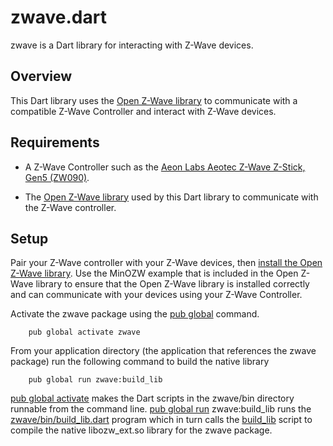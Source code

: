 # zwave.dart

zwave is a Dart library for interacting with Z-Wave devices.

## Overview

This Dart library uses the
[Open Z-Wave library](https://github.com/OpenZWave/open-zwave/)
to communicate with a compatible Z-Wave Controller
and interact with Z-Wave devices.

## Requirements

* A Z-Wave Controller such as the
  [Aeon Labs Aeotec Z-Wave Z-Stick, Gen5 (ZW090)](https://www.google.com/webhp?ion=1&espv=2&ie=UTF-8#q=Aeon+Labs+Aeotec+Z-Wave+Z-Stick,+Gen5+(ZW090)&tbm=shop).

* The [Open Z-Wave library](https://github.com/OpenZWave/open-zwave/) used by
  this Dart library to communicate with the Z-Wave controller.

## Setup

Pair your Z-Wave controller with your Z-Wave devices, then [install the
Open Z-Wave library](https://github.com/OpenZWave/open-zwave/blob/master/INSTALL).
Use the MinOZW example that is included in the Open Z-Wave library to ensure
that the Open Z-Wave library is installed correctly and can communicate with
your devices using your Z-Wave Controller.

Activate the zwave package using the
[pub global](https://www.dartlang.org/tools/pub/cmd/pub-global.html) command.
```
    pub global activate zwave
```

From your application directory (the application that references
the zwave package) run the following command to build the native library
```
    pub global run zwave:build_lib
```

[pub global activate](https://www.dartlang.org/tools/pub/cmd/pub-global.html#activating-a-package)
makes the Dart scripts in the zwave/bin directory runnable
from the command line.
[pub global run](https://www.dartlang.org/tools/pub/cmd/pub-global.html#running-a-script)
zwave:build_lib runs the [zwave/bin/build_lib.dart](bin/build_lib.dart)
program which in turn calls the [build_lib](lib/src/native/build_lib) script
to compile the native libozw_ext.so library for the zwave package.
